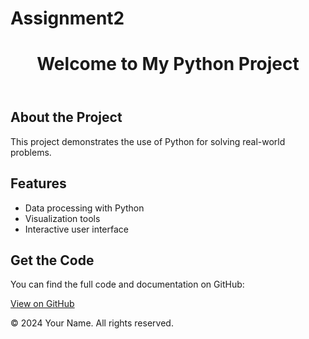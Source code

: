 # Assignment2
<!DOCTYPE html>
<html lang="en">
<head>
    <meta charset="UTF-8">
    <meta name="viewport" content="width=device-width, initial-scale=1.0">
    <title>Python Project</title>
    <link rel="stylesheet" href="style.css">
</head>
<body>
    <header>
        <h1>Welcome to My Python Project</h1>
    </header>
    <main>
        <section>
            <h2>About the Project</h2>
            <p>This project demonstrates the use of Python for solving real-world problems.</p>
        </section>
        <section>
            <h2>Features</h2>
            <ul>
                <li>Data processing with Python</li>
                <li>Visualization tools</li>
                <li>Interactive user interface</li>
            </ul>
        </section>
        <section>
            <h2>Get the Code</h2>
            <p>You can find the full code and documentation on GitHub:</p>
            <a href="https://github.com/DeepaliSonii/Assignment2" target="_blank">View on GitHub</a>
        </section>
    </main>
    <footer>
        <p>&copy; 2024 Your Name. All rights reserved.</p>
    </footer>
</body>
</html>
